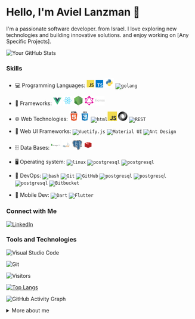 <!-- Your Name -->

# Hello, I'm Aviel Lanzman 👋

<!-- Introduction -->

I'm a passionate software developer. from Israel. I love exploring new technologies and building innovative solutions. and enjoy working on [Any Specific Projects].

<!-- GitHub Stats -->

![Your GitHub Stats](https://github-readme-stats.vercel.app/api?username=aviel-lanzman&show_icons=true&hide=contribs,prs)

<!-- Skills -->

### Skills

- 💻 Programming Languages: <code><img  height="20"  alt="javascript"  src="https://raw.githubusercontent.com/github/explore/80688e429a7d4ef2fca1e82350fe8e3517d3494d/topics/javascript/javascript.png"></code> <code><img  height="20"  alt="typescript"  src="https://raw.githubusercontent.com/github/explore/80688e429a7d4ef2fca1e82350fe8e3517d3494d/topics/typescript/typescript.png"></code> <code><img  height="25"  alt="python"  src="https://raw.githubusercontent.com/github/explore/80688e429a7d4ef2fca1e82350fe8e3517d3494d/topics/python/python.png"></code> <code><img  height="27"  alt="golang"  src="https://user-images.githubusercontent.com/25181517/192149581-88194d20-1a37-4be8-8801-5dc0017ffbbe.png"></code>

- 🚀 Frameworks: <code><img  height="22"  alt="vue"  src="https://raw.githubusercontent.com/github/explore/80688e429a7d4ef2fca1e82350fe8e3517d3494d/topics/vue/vue.png"></code> <code><img  height="25"  alt="react"  src="https://raw.githubusercontent.com/github/explore/80688e429a7d4ef2fca1e82350fe8e3517d3494d/topics/react/react.png"></code> <code><img  height="25"  alt="nodejs"  src="https://raw.githubusercontent.com/github/explore/80688e429a7d4ef2fca1e82350fe8e3517d3494d/topics/nodejs/nodejs.png"></code> <code><img  height="25"  alt="graphql"  src="https://raw.githubusercontent.com/github/explore/5c058a388828bb5fde0bcafd4bc867b5bb3f26f3/topics/graphql/graphql.png"></code> <code><img  height="25"  alt="express"  src="https://raw.githubusercontent.com/github/explore/80688e429a7d4ef2fca1e82350fe8e3517d3494d/topics/express/express.png"></code>

- 🌐 Web Technologies: <code><img  height="25"  alt="html"  src="https://raw.githubusercontent.com/github/explore/80688e429a7d4ef2fca1e82350fe8e3517d3494d/topics/html/html.png"></code> <code><img  height="25"  alt="html"  src="https://raw.githubusercontent.com/github/explore/80688e429a7d4ef2fca1e82350fe8e3517d3494d/topics/css/css.png"></code> <code><img  height="25"  alt="html"  src="https://user-images.githubusercontent.com/25181517/192158956-48192682-23d5-4bfc-9dfb-6511ade346bc.png"></code><code><img  height="25"  alt="html"  src="https://raw.githubusercontent.com/github/explore/80688e429a7d4ef2fca1e82350fe8e3517d3494d/topics/javascript/javascript.png"></code> <code><img  height="25"  alt="json"  src="https://raw.githubusercontent.com/github/explore/80688e429a7d4ef2fca1e82350fe8e3517d3494d/topics/json/json.png"></code> <code><img width="22" src="https://user-images.githubusercontent.com/25181517/192107858-fe19f043-c502-4009-8c47-476fc89718ad.png" alt="REST" title="REST"/></code>

- 🧩 Web UI Frameworks: <code><img width="22" src="https://github.com/marwin1991/profile-technology-icons/assets/136815194/50c63e54-074f-494b-b786-01eb7870c927" alt="Vuetify.js" title="Vuetify.js"/></code> <code><img width="22" src="https://user-images.githubusercontent.com/25181517/189716630-fe6c084c-6c66-43af-aa49-64c8aea4a5c2.png" alt="Material UI" title="Material UI"/></code> <code><img width="22" src="https://user-images.githubusercontent.com/25181517/190887795-99cb0921-e57f-430b-a111-e165deedaa36.png" alt="Ant Design" title="Ant Design"/></code>

- 🗄️ Data Bases: <code><img  height="25"  alt="mongodb"  src="https://raw.githubusercontent.com/github/explore/80688e429a7d4ef2fca1e82350fe8e3517d3494d/topics/mongodb/mongodb.png"></code> <code><img  height="25"  alt="mysql"  src="https://raw.githubusercontent.com/github/explore/80688e429a7d4ef2fca1e82350fe8e3517d3494d/topics/mysql/mysql.png"></code> <code><img  height="25"  alt="postgresql"  src="https://raw.githubusercontent.com/github/explore/80688e429a7d4ef2fca1e82350fe8e3517d3494d/topics/postgresql/postgresql.png"></code> <code><img  height="25"  alt="postgresql"  src="https://raw.githubusercontent.com/github/explore/80688e429a7d4ef2fca1e82350fe8e3517d3494d/topics/redis/redis.png"></code>

- 🖥️ Operating system: <code><img  height="25"  alt="linux"  src="https://github.com/marwin1991/profile-technology-icons/assets/76662862/2481dc48-be6b-4ebb-9e8c-3b957efe69fa"></code> <code><img  height="25"  alt="postgresql"  src="https://user-images.githubusercontent.com/25181517/186884153-99edc188-e4aa-4c84-91b0-e2df260ebc33.png"></code> <code><img  height="25"  alt="postgresql"  src="https://user-images.githubusercontent.com/25181517/186884150-05e9ff6d-340e-4802-9533-2c3f02363ee3.png"></code>

- 🤿 DevOps: <code><img  height="25"  alt="bash"  src="https://user-images.githubusercontent.com/25181517/192158606-7c2ef6bd-6e04-47cf-b5bc-da2797cb5bda.png"></code> <code><img width="22" src="https://user-images.githubusercontent.com/25181517/192108372-f71d70ac-7ae6-4c0d-8395-51d8870c2ef0.png" alt="Git" title="Git"/></code> <code><img width="22" src="https://user-images.githubusercontent.com/25181517/192108374-8da61ba1-99ec-41d7-80b8-fb2f7c0a4948.png" alt="GitHub" title="GitHub"/></code> <code><img  height="25"  alt="postgresql"  src="https://user-images.githubusercontent.com/25181517/117207330-263ba280-adf4-11eb-9b97-0ac5b40bc3be.png"></code> <code><img  height="25"  alt="postgresql"  src="https://user-images.githubusercontent.com/25181517/183868728-b2e11072-00a5-47e2-8a4e-4ebbb2b8c554.png"></code> <code><img  height="25"  alt="postgresql"  src="https://user-images.githubusercontent.com/25181517/183345125-9a7cd2e6-6ad6-436f-8490-44c903bef84c.png"></code> <code><img width="22" src="https://user-images.githubusercontent.com/25181517/192108375-268c35e6-ab26-44b2-88bf-e3121a4e5083.png" alt="Bitbucket" title="Bitbucket"/></code>

- 📱 Mobile Dev: <code><img  height="25"  alt="Dart"  src="https://user-images.githubusercontent.com/25181517/186150304-1568ffdf-4c62-4bdc-9cf1-8d8efcea7c5b.png"></code> <code><img  height="25"  alt="Flutter"  src="https://user-images.githubusercontent.com/25181517/186150365-da1eccce-6201-487c-8649-45e9e99435fd.png"></code>

<!-- Connect with me -->

### Connect with Me

[![LinkedIn](https://img.shields.io/badge/LinkedIn-Connect-blue)](https://www.linkedin.com/in/aviel-lanzman-24a513210)

<!-- Icons -->

### Tools and Technologies

![Visual Studio Code](https://img.shields.io/badge/IDE-Visual%20Studio%20Code-blue?logo=visual-studio-code&logoColor=white)

![Git](https://img.shields.io/badge/Version%20Control-Git-green?logo=git&logoColor=white)

<!-- Visitors -->

![Visitors](https://visitor-badge.glitch.me/badge?page_id=your-username.your-username)

<!-- GitHub Extra Pins -->

[![Top Langs](https://github-readme-stats.vercel.app/api/top-langs/?username=aviel-lanzman&layout=compact)](https://github.com/aviel-lanzman)

<!-- GitHub Activity Graph -->

![GitHub Activity Graph](https://github-readme-activity-graph.vercel.app/graph?username=aviel-lanzman&bg_color=ffffff)

<!-- Footer -->

<details>

<summary>More about me</summary>

<!-- Your additional information here -->

</details>
